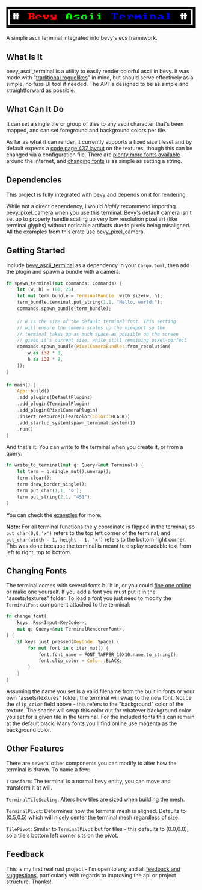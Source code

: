 ![](images/title.png)

A simple ascii terminal integrated into bevy's ecs framework. 

## What Is It

bevy_ascii_terminal is a utility to easily render colorful ascii in bevy. It was made  with "[traditional roguelikes](http://roguebasin.com/index.php/Main_Page)" in mind, but should serve effectively as a simple, no fuss UI tool if needed. The API is designed to be as simple and straightforward as possible. 

## What Can It Do

 It can set a single tile or group of tiles to any ascii character that's been mapped, and can set foreground and background colors per tile.
 
 As far as what it can render, it currently supports a fixed size tileset and by default expects a [code page 437 layout](https://en.wikipedia.org/wiki/Code_page_437) on the textures, though this can be changed via a configuration file. There are [plenty more fonts available](https://dwarffortresswiki.org/Tileset_repository) around the internet, and [changing fonts](#changing-fonts) is as simple as setting a string.

## Dependencies

This project is fully integrated with [bevy](https://bevyengine.org/) and depends on it for rendering. 

While not a direct dependency, I would *highly* recommend importing [bevy_pixel_camera](https://crates.io/crates/bevy_pixel_camera) when you use this terminal. Bevy's default camera isn't set up to properly handle scaling up very low resolution pixel art (like terminal glyphs) without noticable artifacts due to pixels being misaligned. All the examples from this crate use bevy_pixel_camera.

## Getting Started

Include [bevy_ascii_terminal](https://crates.io/crates/bevy_ascii_terminal) as a dependency in your `Cargo.toml`, then add the plugin and spawn a bundle with a camera: 

```rust
fn spawn_terminal(mut commands: Commands) {
    let (w, h) = (80, 25);
    let mut term_bundle = TerminalBundle::with_size(w, h);
    term_bundle.terminal.put_string(1,1, "Hello, world!");
    commands.spawn_bundle(term_bundle);

    // 8 is the size of the default terminal font. This setting 
    // will ensure the camera scales up the viewport so the 
    // terminal takes up as much space as possible on the screen
    // given it's current size, while still remaining pixel-perfect
    commands.spawn_bundle(PixelCameraBundle::from_resolution(
        w as i32 * 8, 
        h as i32 * 8,
    ));
}

fn main() {
    App::build()
    .add_plugins(DefaultPlugins)
    .add_plugin(TerminalPlugin)
    .add_plugin(PixelCameraPlugin)
    .insert_resource(ClearColor(Color::BLACK))
    .add_startup_system(spawn_terminal.system())
    .run()
}
```

And that's it. You can write to the terminal when you create it, or from a query:

```rust
fn write_to_terminal(mut q: Query<&mut Terminal>) {
    let term = q.single_mut().unwrap();
    term.clear();
    term.draw_border_single();
    term.put_char(1,1, '☺');
    term.put_string(2,1, "451");
}
```

You can check the [examples](examples) for more.

**Note:** For all terminal functions the y coordinate is flipped in the terminal, so `put_char(0,0,'x')` refers to the top left corner of the terminal, and `put_char(width - 1, height - 1, 'x')` refers to the bottom right corner. This was done because the terminal is meant to display readable text from left to right, top to bottom.

## Changing Fonts

The terminal comes with several fonts built in, or you could [fine one online](https://dwarffortresswiki.org/Tileset_repository) or make one yourself. If you add a font you must put it in the "assets/textures" folder. To load a font you just need to modify the `TerminalFont` component attached to the terminal:

```rust
fn change_font(
    keys: Res<Input<KeyCode>>,
    mut q: Query<&mut TerminalRendererFont>,
) {
    if keys.just_pressed(KeyCode::Space) {
        for mut font in q.iter_mut() {
            font.font_name = FONT_TAFFER_10X10.name.to_string();
            font.clip_color = Color::BLACK;
        }
    }
}
```

Assuming the name you set is a valid filename from the built in fonts or your own "assets/textures" folder, the terminal will swap to the new font. Notice the `clip_color` field above - this refers to the "background" color of the texture. The shader will swap this color out for whatever background color you set for a given tile in the terminal. For the included fonts this can remain at the default black. Many fonts you'll find online use magenta as the background color.

## Other Features

There are several other components you can modify to alter how the terminal is drawn. To name a few:

`Transform`: The terminal is a normal bevy entity, you can move and transform it at will.

`TerminalTileScaling`: Alters how tiles are sized when building the mesh.

`TerminalPivot`: Determines how the terminal mesh is aligned. Defaults to (0.5,0.5) which will nicely center the terminal mesh regardless of size.

`TilePivot`: Similar to `TerminalPivot` but for tiles - this defaults to (0.0,0.0), so a tile's bottom left corner sits on the pivot. 

## Feedback

This is my first real rust project - I'm open to any and all [feedback and suggestions](https://github.com/sarkahn/bevy_ascii_terminal/issues), particularly with regards to improving the api or project structure. Thanks!